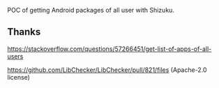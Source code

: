 POC of getting Android packages of all user with Shizuku.

## Thanks

<https://stackoverflow.com/questions/57266451/get-list-of-apps-of-all-users>

<https://github.com/LibChecker/LibChecker/pull/821/files> (Apache-2.0 license)
